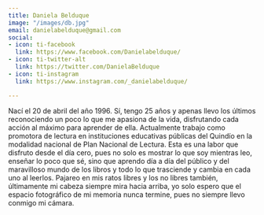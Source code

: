 ```yaml
---
title: Daniela Belduque
image: "/images/db.jpg"
email: danielabelduque@gmail.com
social:
- icon: ti-facebook
  link: https://www.facebook.com/Danielabelduque/
- icon: ti-twitter-alt
  link: https://twitter.com/DanielaBelduque
- icon: ti-instagram
  link: https://www.instagram.com/_danielabelduque/

---
```

Nací el 20 de abril del año 1996. Sí, tengo 25 años y apenas llevo los últimos reconociendo un poco lo que me apasiona de la vida, disfrutando cada acción al máximo para aprender de ella. Actualmente trabajo como promotora de lectura en instituciones educativas públicas del Quindío en la modalidad nacional de Plan Nacional de Lectura. Esta es una labor que disfruto desde el día cero, pues no solo es mostrar lo que soy mientras leo, enseñar lo poco que sé, sino que aprendo día a día del público y del maravilloso mundo de los libros y todo lo que trasciende y cambia en cada uno al leerlos. Pajareo en mis ratos libres y los no libres también, últimamente mi cabeza siempre mira hacia arriba, yo solo espero que el espacio fotográfico de mi memoria nunca termine, pues no siempre llevo conmigo mi cámara.
